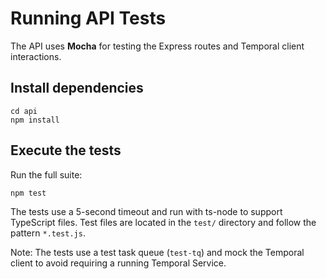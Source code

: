 # Running API Tests

The API uses **Mocha** for testing the Express routes and Temporal client interactions.

## Install dependencies

```
cd api
npm install
```

## Execute the tests

Run the full suite:

```
npm test
```

The tests use a 5-second timeout and run with ts-node to support TypeScript files.
Test files are located in the `test/` directory and follow the pattern `*.test.js`.

Note: The tests use a test task queue (`test-tq`) and mock the Temporal client
to avoid requiring a running Temporal Service. 